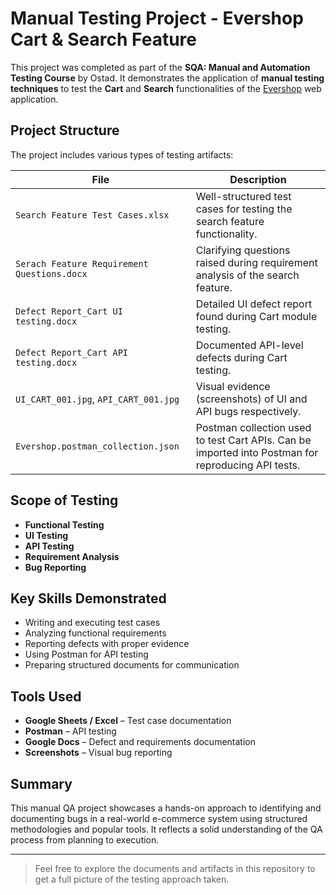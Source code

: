 #  Manual Testing Project - Evershop Cart & Search Feature

This project was completed as part of the **SQA: Manual and Automation Testing Course** by Ostad. It demonstrates the application of **manual testing techniques** to test the **Cart** and **Search** functionalities of the [Evershop](https://demo.evershop.io/) web application.

##  Project Structure

The project includes various types of testing artifacts:

| File | Description |
|------|-------------|
| `Search Feature Test Cases.xlsx` | Well-structured test cases for testing the search feature functionality. |
| `Serach Feature Requirement Questions.docx` | Clarifying questions raised during requirement analysis of the search feature. |
| `Defect Report_Cart UI testing.docx` | Detailed UI defect report found during Cart module testing. |
| `Defect Report_Cart API testing.docx` | Documented API-level defects during Cart testing. |
| `UI_CART_001.jpg`, `API_CART_001.jpg` | Visual evidence (screenshots) of UI and API bugs respectively. |
| `Evershop.postman_collection.json` | Postman collection used to test Cart APIs. Can be imported into Postman for reproducing API tests. |

##  Scope of Testing

- **Functional Testing**
- **UI Testing**
- **API Testing**
- **Requirement Analysis**
- **Bug Reporting**

##  Key Skills Demonstrated

- Writing and executing test cases
- Analyzing functional requirements
- Reporting defects with proper evidence
- Using Postman for API testing
- Preparing structured documents for communication

##  Tools Used

- **Google Sheets / Excel** – Test case documentation  
- **Postman** – API testing  
- **Google Docs** – Defect and requirements documentation  
- **Screenshots** – Visual bug reporting

##  Summary

This manual QA project showcases a hands-on approach to identifying and documenting bugs in a real-world e-commerce system using structured methodologies and popular tools. It reflects a solid understanding of the QA process from planning to execution.

---

> Feel free to explore the documents and artifacts in this repository to get a full picture of the testing approach taken.
